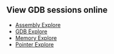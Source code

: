 ## View GDB sessions online

 * [Assembly Explore](http://showterm.io/6484684e5436bbead5c19)
 * [GDB Explore](http://showterm.io/e69022b5f19c68bdd0f7b)
 * [Memory Explore](http://showterm.io/919fe1912a93cac8c6434)
 * [Pointer Explore](http://showterm.io/a91a18fe2317d65da0c82)
